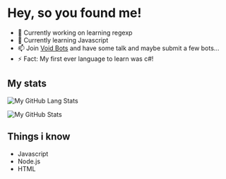 # Hey, so you found me!

- 🔭 Currently working on learning regexp
- 🌱 Currently learning Javascript
- 📫 Join [Void Bots](https://voidbots.net/join) and have some talk and maybe submit a few bots...
- ⚡ Fact: My first ever language to learn was c#!



## My stats

![My GitHub Lang Stats](https://github-readme-stats.vercel.app/api/top-langs/?username=pxzzo&theme=tokyonight&layout=compact)

![My GitHub Stats](https://github-readme-stats.vercel.app/api?username=pxzzo&count_private=true&show_icons=true&theme=tokyonight)

## Things i know
- Javascript
- Node.js
- HTML
